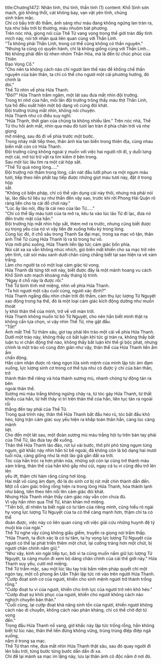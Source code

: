 title:Chương1472: Nhân tính, thú tính, thần tính (1)
content:
Khổ Sinh sơn mạch, gió không thổi, cát không bay, vạn vật yên tĩnh, chúng<br>sinh trầm mặc.<br>Chỉ có bầu trời đỏ thẫm, ánh sáng như máu đang không ngừng lan tràn ra,<br>tựa như bầu trời bị thương, máu nhuộm bát phương.<br>Trên nóc nhà, giọng nói của Thế Tử vang vọng trong thế giới tràn đầy tĩnh<br>mịch này, nói tới nhân quả liên quan cùng với Thần Linh.<br>"Ta không phải Thần Linh, trong cơ thể cũng không có thần nguyên."<br>"Nhưng ta cũng có quyền hành, chỉ là không giống cùng với Thần Linh...<br>Nó không phải đến từ nhen nhóm Thần Hỏa, mà là đến từ chúc phúc của Thiên<br>Đạo Vọng Cổ."<br>"Cho nên ta không cách nào chỉ ngươi làm thế nào để khống chế thần<br>nguyên của bản thân, ta chỉ có thể cho ngươi một cái phương hướng, đó chính là<br>đói."<br>Thế Tử nhìn về phía Hứa Thanh.<br>"Đói?" Hứa Thanh trầm ngâm, một lát sau đưa mắt nhìn đội trưởng.<br>Trong trí nhớ của hắn, mỗi lần đội trưởng trông thấy máu thịt Thần Linh,<br>tựa hồ đều xuất hiện một bộ dạng vô cùng đói khát.<br>Đội trưởng trừng mắt nhìn, không nói chuyện.<br>Hứa Thanh như có điều suy nghĩ.<br>"Hứa Thanh, thời gian của chúng ta không nhiều lắm." Trên nóc nhà, Thế<br>Tử thu hồi ánh mắt, nhìn qua màu đỏ tươi lan tràn ở phía chân trời và nhẹ giọng<br>mở miệng, sau đó đi về phía trước một bước.<br>Trong nháy mắt tiếp theo, thân ảnh kia tan biến trong thiên địa, cùng nhau<br>biến mất còn có Hứa Thanh.<br>Đội trưởng cũng không ngoài ý muốn với việc hai người rời đi, y duỗi lưng<br>một cái, mở túi trữ vật ra tìm kiếm ở bên trong.<br>Sau một lúc lâu tìm ra một cái hộp sắt.<br>"Thế Tử quá nóng lòng....."<br>Đội trưởng nói thầm trong lòng, cắn nát đầu lưỡi phun ra một ngụm máu<br>tươi, tiếp theo liền phất tay tiếp được những giọt máu tươi này, đặt ở trong hộp<br>sắt.<br>"Không có biện pháp, chỉ có thể vận dụng cái này thôi, nhưng mà phải nói<br>lại, lão đầu tử liệu sự như thần đến vậy sao, trước khi rời Phong Hải Quận rõ<br>ràng liền cho ta cái đồ chơi này."<br>"Lúc ấy lão nói, đây là cái neo của lão Tứ....."<br>"Chỉ có thể lấy máu tươi của ta mở ra, kêu ta vào lúc lão Tứ đi lạc, đưa nó<br>đến trước mặt của hắn."<br>Đội trưởng híp mắt nhìn hộp sắt, thèm mở ra trước, nhưng cũng biết được<br>sự trọng yếu của nó vì vậy liền đè xuống hiếu kỳ trong lòng.<br>Cùng lúc đó, ở chỗ sâu trong Thanh Sa đại mạc, trong sa mạc vô tận, thân<br>ảnh Thế Tử cùng Hứa Thanh lộ ra từ trong hư vô.<br>Vừa mới phủ xuống, Hứa Thanh liền lập tức cảm giác bốn phía.<br>Núi cát xa xa vẫn không nhúc nhích, gió biến mất khiến cho sa mạc trở nên<br>yên tĩnh, cát sỏi màu xanh dưới chân cũng chẳng biết tại sao hiện ra vẻ xám<br>trắng.<br>Làm cho người ta có một loại cảm giác tử vong.<br>Hứa Thanh đã từng tới nơi này, biết được đây là một mảnh hoang vu cách<br>Khổ Sinh sơn mạch khoảng mấy tháng lộ trình.<br>"Ngay ở chỗ này là được rồi."<br>Thế Tử bình tĩnh mở miệng, nhìn về phía Hứa Thanh.<br>"Ta hỏi ngươi một câu cuối cùng, ngươi xác định?"<br>Hứa Thanh ngẩng đầu nhìn chân trời đỏ thẫm, cảm thụ lực lượng Tử Nguyệt<br>xao động trong hạ thể, đó là một loại cảm giác kích động dường như muốn thoát<br>ly khỏi thân thể của mình, trở về với màn trời.<br>Hứa Thanh không muốn từ bỏ Tử Nguyệt, cho nên hắn biết mình thật ra<br>không cần lựa chọn, vì vậy nhìn Thế Tử, nhẹ gật đầu.<br>"Tốt!"<br>Ánh mắt Thế Tử thâm sâu, giơ tay phải lên trảo một cái về phía Hứa Thanh.<br>Dưới một trảo này, không thấy có bất luận khí tức gì tràn ra, không thấy bất<br>luận tu vi chấn động thế nào, không thấy bất luận khí thế gì bộc phát, nhưng<br>chính là một trảo vô cùng đơn giản như vậy, thân thể của Hứa Thanh liền ầm ầm<br>chấn động.<br>Hắn cảm nhận được rõ ràng ngọn lửa sinh mệnh của mình lập tức ảm đạm<br>xuống, lực lượng sinh cơ trong cơ thể tựa như có được ý chí của bản thân, trở<br>thành thân thể riêng và hóa thành sương mù, nhanh chóng tự động tản ra bên<br>ngoài thân thể.<br>Sương mù màu trắng không ngừng chảy ra, từ tóc gáy Hứa Thanh, từ thất<br>khiếu của hắn, từ hết thảy vị trí trên thân thể của hắn, liên tục tản ra ngoài rồi<br>thẳng đến tay phải của Thế Tử.<br>Trong quá trình này, thân thể Hứa Thanh bắt đầu héo rũ, tóc bắt đầu khô<br>héo, từng trận cảm giác suy yếu hiện ra khắp toàn thân hắn, càng lúc càng mãnh<br>liệt.<br>Cho đến một lát sau, một đoàn sương mù màu trắng hội tụ trên bàn tay phải<br>của Thế Tử, lão đưa tay để xuống.<br>Thân thể Hứa Thanh lảo đảo, rút lui vài bước, thở phì phò từng ngụm từng<br>ngụm, giờ khắc này nhìn hắn từ bề ngoài, đã không còn là bộ dạng hai mươi<br>tuổi nữa, càng giống như là một lão giả gần đất xa trời.<br>Tóc của hắn tróc ra hơn phân nửa, những sợi còn lại cũng trở thành màu<br>xám trắng, thân thể của hắn khô gầy như củi, ngay cả tu vi cũng đều trở lên lên<br>yếu ớt, thậm chí hàm răng cũng hơi lỏng.<br>Hai mắt vô cùng ảm đạm, đó là do sinh cơ bị rút mất chín thành dẫn đến.<br>Một cỗ cảm giác trống rỗng hiện ra trong lòng Hứa Thanh, hóa thành lạnh<br>như băng, tiến theo liền nổi lên cảm giác đói khát.<br>Nhưng Hứa Thanh nhận thấy cảm giác này vẫn còn chưa đủ.<br>Vì vậy hắn nhìn qua Thế Tử, khàn khàn mở miệng.<br>"Tiền bối, dĩ nhiên ta biết ngài có tư tâm của riêng mình, cũng hiểu rõ ngài<br>hy vọng lực lượng Tử Nguyệt của ta có thể càng mạnh hơn, thậm chí ta có thể<br>đoán được, việc này có liên quan cùng với việc giải cứu những huynh đệ tỷ<br>muội kia của ngài."<br>Thế Tử nghe vậy cũng không giấu giếm, truyền ra giọng nói trầm thấp.<br>"Hứa Thanh, ta đích xác là có tư tâm, ta hy vọng lực lượng Tử Nguyệt của<br>ngươi có thể lại phát triển thêm một chút, lại cường tráng hơn một chút, bị<br>ngươi chân chính nắm giữ.”<br>"Như vậy, kính xin ngài tiếp tục, bởi vì ta cũng muốn nắm giữ lực lượng Tử<br>Nguyệt, ta càng muốn đi xem bộ dáng chân chính của cái thế giới này." Hứa<br>Thanh suy yếu, cười mở miệng.<br>Thế Tử trầm mặc, sau một lúc lâu tay trái bấm niệm pháp quyết chỉ một<br>ngón tay, một cỗ phong ấn Uẩn Thần lập tức rơi vào trên người Hứa Thanh.<br>"Cướp đoạt sinh cơ của ngươi, khiến cho sinh mệnh ngươi trở thành trống<br>rỗng."<br>"Cướp đoạt tu vi của ngươi, khiến cho linh lực của ngươi trở nên khô héo."<br>"Cướp đoạt sự khôi phục của ngươi, khiến cho ngươi không cách nào<br>nghịch chuyển bản thân."<br>"Cuối cùng, lại cướp đoạt khả năng sinh tồn của ngươi, khiến ngươi không<br>cách nào di chuyển, không cách nào phản kháng, chỉ có thể chờ đợi tử vong<br>đến."<br>Trong đầu Hứa Thanh nổ vang, giờ khắc này lập tức trống rỗng, hắn không<br>biết từ lúc nào, thân thể liền đứng không vững, trùng trùng điệp điệp ngã xuống,<br>nằm ở trong sa mạc.<br>Thế Tử than nhẹ, đưa mắt nhìn Hứa Thanh thật sâu, sau đó quay người đi<br>lên bầu trời, từng bước từng bước dần dần đi xa.<br>Chỉ để lại mảnh sa mạc im lặng này, lưu lại thân ảnh cô độc nằm ở nơi đó.